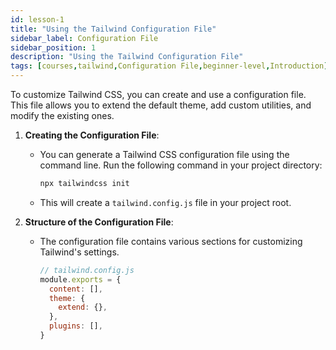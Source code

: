 ```yaml
---
id: lesson-1
title: "Using the Tailwind Configuration File"
sidebar_label: Configuration File
sidebar_position: 1
description: "Using the Tailwind Configuration File"
tags: [courses,tailwind,Configuration File,beginner-level,Introduction]
--- 
```



To customize Tailwind CSS, you can create and use a configuration file. This file allows you to extend the default theme, add custom utilities, and modify the existing ones.

1. **Creating the Configuration File**:
   - You can generate a Tailwind CSS configuration file using the command line. Run the following command in your project directory:
     ```sh
     npx tailwindcss init
     ```
   - This will create a `tailwind.config.js` file in your project root.

2. **Structure of the Configuration File**:
   - The configuration file contains various sections for customizing Tailwind's settings.
     ```js
     // tailwind.config.js
     module.exports = {
       content: [],
       theme: {
         extend: {},
       },
       plugins: [],
     }
     ```
